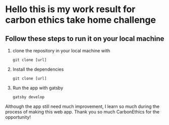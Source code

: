 # Hello this is my work result for carbon ethics take home challenge

## Follow these steps to run it on your local machine
1. clone the repository in your local machine with
   ```
   git clone [url]
   ```
2. Install the dependencies
    ```
   git clone [url]
   ```
3. Run the app with gatsby
    ```
   gatsby develop
   ```
Although the app still need much improvement, I learn so much during the process of making this web app. Thank you so much CarbonEthics for the opportunity!
